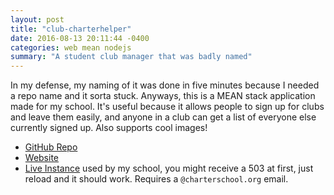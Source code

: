 ```yaml
---
layout: post
title: "club-charterhelper"
date: 2016-08-13 20:11:44 -0400
categories: web mean nodejs
summary: "A student club manager that was badly named"
---
```


In my defense, my naming of it was done in five minutes because I needed a repo
name and it sorta stuck. Anyways, this is a MEAN stack application made for my
school. It's useful because it allows people to sign up for clubs and leave them
easily, and anyone in a club can get a list of everyone else currently signed up.
Also supports cool images!

* [GitHub Repo][repo]
* [Website][site]
* [Live Instance][demo] used by my school, you might receive a 503 at first, just reload and it should work. Requires a `@charterschool.org` email.

[repo]: https://github.com/h313/club-charterhelper
[site]: http://h313.github.io/club-charterhelper
[demo]: https://club-charterhelper.rhcloud.com
